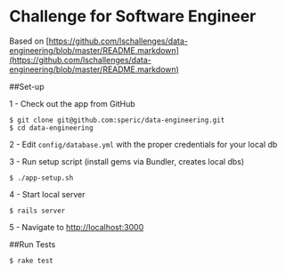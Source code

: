 # Challenge for Software Engineer
Based on [https://github.com/lschallenges/data-engineering/blob/master/README.markdown](https://github.com/lschallenges/data-engineering/blob/master/README.markdown)

##Set-up

1 - Check out the app from GitHub
```
$ git clone git@github.com:speric/data-engineering.git
$ cd data-engineering
```
2 - Edit `config/database.yml` with the proper credentials for your local db

3 - Run setup script (install gems via Bundler, creates local dbs)
```
$ ./app-setup.sh
```
4 - Start local server
```
$ rails server
```
5 - Navigate to [http://localhost:3000](http://localhost:3000)

##Run Tests
```
$ rake test
```